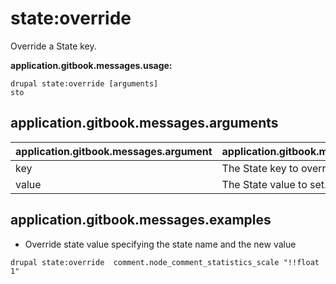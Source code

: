 # state:override
Override a State key.

**application.gitbook.messages.usage:**
```
drupal state:override [arguments]
sto
```

## application.gitbook.messages.arguments
application.gitbook.messages.argument | application.gitbook.messages.details
---------|-------------
key | The State key to override.
value | The State value to set.

## application.gitbook.messages.examples
* Override state value specifying the state name and the new value
```
drupal state:override  comment.node_comment_statistics_scale "!!float 1"
```
